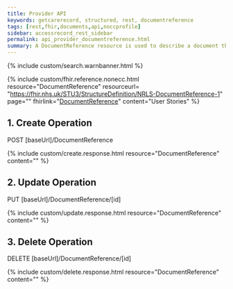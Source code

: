 ```yaml
---
title: Provider API
keywords: getcarerecord, structured, rest, documentreference
tags: [rest,fhir,documents,api,noccprofile]
sidebar: accessrecord_rest_sidebar
permalink: api_provider_documentreference.html
summary: A DocumentReference resource is used to describe a document that is made available to a healthcare system. A document is some sequence of bytes that is identifiable, establishes its own context (e.g., what subject, author, etc. can be displayed to the user), and has defined update management. The DocumentReference resource can be used with any document format that has a recognized mime type and that conforms to this definition.
---
```

{% include custom/search.warnbanner.html %}

{% include custom/fhir.reference.nonecc.html resource="DocumentReference" resourceurl= "https://fhir.nhs.uk/STU3/StructureDefinition/NRLS-DocumentReference-1" page="" fhirlink="[DocumentReference](https://www.hl7.org/fhir/STU3/documentreference.html)" content="User Stories" %}

<!--[SKETCH profile. Not official]-->



<!--
## 1. Read Operation ##

<div markdown="span" class="alert alert-success" role="alert">
GET [baseUrl]/DocumentReference/[id]</div>

{% include custom/read.response.html resource="DocumentReference" content="" %}
-->



## 1. Create Operation ##

<div markdown="span" class="alert alert-success" role="alert">
POST [baseUrl]/DocumentReference</div>

{% include custom/create.response.html resource="DocumentReference" content="" %}

## 2. Update Operation ##

<div markdown="span" class="alert alert-success" role="alert">
PUT [baseUrl]/DocumentReference/[id]</div>

{% include custom/update.response.html resource="DocumentReference" content="" %}

## 3. Delete Operation ##

<div markdown="span" class="alert alert-success" role="alert">
DELETE [baseUrl]/DocumentReference/[id]</div>

{% include custom/delete.response.html resource="DocumentReference" content="" %}



